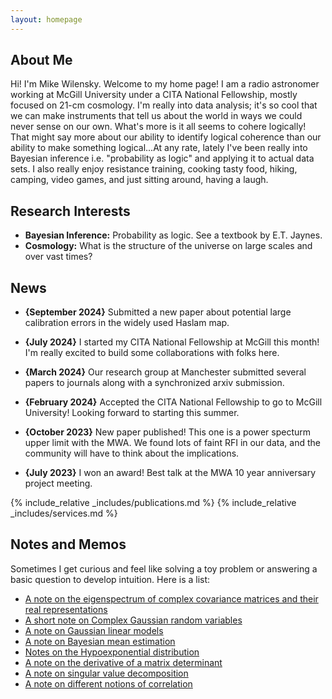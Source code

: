 ```yaml
---
layout: homepage
---
```


## About Me

Hi! I'm Mike Wilensky. Welcome to my home page! I am a radio astronomer working
at McGill University under a CITA National Fellowship, mostly focused on 21-cm 
cosmology. I'm really into data analysis; it's so cool that we can make 
instruments that tell us about the world in ways we could never sense on our own. 
What's more is it all seems to cohere logically! That might say more about our 
ability to identify logical coherence than our ability to make something 
logical...At any rate, lately I've been really into Bayesian inference 
i.e. "probability as logic" and applying it to actual data sets. I also really 
enjoy resistance training, cooking tasty food, hiking, camping, video games, and 
just sitting around, having a laugh.

## Research Interests

- **Bayesian Inference:** Probability as logic. See a textbook by E.T. Jaynes.
- **Cosmology:** What is the structure of the universe on large scales and over vast times?

## News

- **{September 2024}** Submitted a new paper about potential large calibration
errors in the widely used Haslam map.

- **{July 2024}** I started my CITA National Fellowship at McGill this month!
I'm really excited to build some collaborations with folks here.

- **{March 2024}** Our research group at Manchester submitted several papers to
journals along with a synchronized arxiv submission.

- **{February 2024}** Accepted the CITA National Fellowship to go to McGill 
University! Looking forward to starting this summer.

- **{October 2023}** New paper published! This one is a power specturm upper limit with the MWA. We found lots of faint RFI in our data, and the community will have to think about the implications.

- **{July 2023}** I won an award! Best talk at the MWA 10 year anniversary project meeting.

{% include_relative _includes/publications.md %}
{% include_relative _includes/services.md %}

## Notes and Memos

Sometimes I get curious and feel like solving a toy problem or answering a basic
question to develop intuition. Here is a list:

- [A note on the eigenspectrum of complex covariance matrices and their real representations](/assets/memos/Complex_Matrix_Eigenspectrum.pdf)
- [A short note on Complex Gaussian random variables](/assets/memos/Real_and_Imaginary_Covariances.pdf)
- [A note on Gaussian linear models](/assets/memos/GCR_Equation.pdf)
- [A note on Bayesian mean estimation](/assets/memos/Anomalous_Mean_Scatter_Memo.pdf)
- [Notes on the Hypoexponential distribution](/assets/memos/Generalized_Erlang.pdf)
- [A note on the derivative of a matrix determinant](/assets/memos/log_det_gradient.pdf)
- [A note on singular value decomposition](/assets/memos/SVD_Sparsity.pdf)
- [A note on different notions of correlation](/assets/memos/covariance_vs_correlation.pdf)
